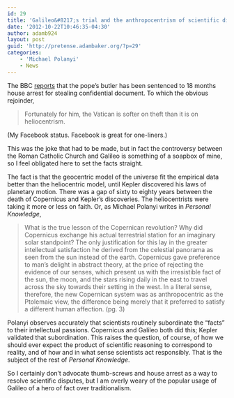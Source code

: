 ```yaml
---
id: 29
title: 'Galileo&#8217;s trial and the anthropocentrism of scientific discovery'
date: '2012-10-22T10:46:35-04:30'
author: adamb924
layout: post
guid: 'http://pretense.adambaker.org/?p=29'
categories:
    - 'Michael Polanyi'
    - News
---
```


The BBC [reports](http://www.bbc.co.uk/news/world-europe-19850385) that the pope’s butler has been sentenced to 18 months house arrest for stealing confidential document. To which the obvious rejoinder,

> Fortunately for him, the Vatican is softer on theft than it is on heliocentrism.

(My Facebook status. Facebook is great for one-liners.)

This was the joke that had to be made, but in fact the controversy between the Roman Catholic Church and Galileo is something of a soapbox of mine, so I feel obligated here to set the facts straight.

The fact is that the geocentric model of the universe fit the empirical data better than the heliocentric model, until Kepler discovered his laws of planetary motion. There was a gap of sixty to eighty years between the death of Copernicus and Kepler’s discoveries. The heliocentrists were taking it more or less on faith. Or, as Michael Polanyi writes in *Personal Knowledge*,

> What is the true lesson of the Copernican revolution? Why did Copernicus exchange his actual terrestrial station for an imaginary solar standpoint? The only justification for this lay in the greater intellectual satisfaction he derived from the celestial panorama as seen from the sun instead of the earth. Copernicus gave preference to man’s delight in abstract theory, at the price of rejecting the evidence of our senses, which present us with the irresistible fact of the sun, the moon, and the stars rising daily in the east to travel across the sky towards their setting in the west. In a literal sense, therefore, the new Copernican system was as anthropocentric as the Ptolemaic view, the difference being merely that it preferred to satisfy a different human affection. (pg. 3)

Polanyi observes accurately that scientists routinely subordinate the “facts” to their intellectual passions. Copernicus and Galileo both did this; Kepler validated that subordination. This raises the question, of course, of how we should ever expect the product of scientific reasoning to correspond to reality, and of how and in what sense scientists act responsibly. That is the subject of the rest of *Personal Knowledge*.

So I certainly don’t advocate thumb-screws and house arrest as a way to resolve scientific disputes, but I am overly weary of the popular usage of Galileo of a hero of fact over traditionalism.